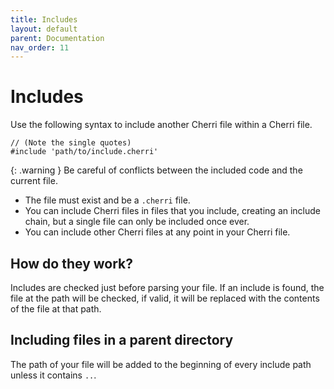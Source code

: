 ```yaml
---
title: Includes
layout: default
parent: Documentation
nav_order: 11
---
```


# Includes

Use the following syntax to include another Cherri file within a Cherri file.

```
// (Note the single quotes)
#include 'path/to/include.cherri'
```

{: .warning }
Be careful of conflicts between the included code and the current file.

- The file must exist and be a `.cherri` file.
- You can include Cherri files in files that you include, creating an include chain, but a single file can only be included once ever.
- You can include other Cherri files at any point in your Cherri file.

## How do they work?

Includes are checked just before parsing your file. If an include is found, the file at the path will be checked, if
valid, it will be replaced with the contents of the file at that path.

## Including files in a parent directory

The path of your file will be added to the beginning of every include path unless it contains `..`.
